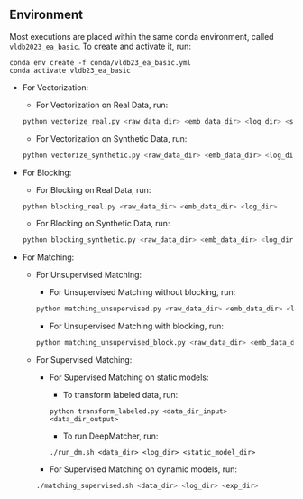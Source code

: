 ## Environment
Most executions are placed within the same conda environment, called `vldb2023_ea_basic`. To create and activate it, run:
```
conda env create -f conda/vldb23_ea_basic.yml
conda activate vldb23_ea_basic
```

* For Vectorization:
    * For Vectorization on Real Data, run:
    ```sh
    python vectorize_real.py <raw_data_dir> <emb_data_dir> <log_dir> <static_model_dir>
    ```
    * For Vectorization on Synthetic Data, run:
    ```sh
    python vectorize_synthetic.py <raw_data_dir> <emb_data_dir> <log_dir>  <static_model_dir>
    ```

* For Blocking: 
    * For Blocking on Real Data, run:
    ```sh
    python blocking_real.py <raw_data_dir> <emb_data_dir> <log_dir>
    ```
    * For Blocking on Synthetic Data, run:
    ```sh
    python blocking_synthetic.py <raw_data_dir> <emb_data_dir> <log_dir>
    ```

* For Matching:
    * For Unsupervised Matching:
        * For Unsupervised Matching without blocking, run:
        ```sh
        python matching_unsupervised.py <raw_data_dir> <emb_data_dir> <log_dir>
        ```
        * For Unsupervised Matching with blocking, run:
        ```sh
        python matching_unsupervised_block.py <raw_data_dir> <emb_data_dir> <log_dir>
        ```

    * For Supervised Matching:
        * For Supervised Matching on static models:
            * To transform labeled data, run:
            ```
            python transform_labeled.py <data_dir_input> <data_dir_output>
            ```
            * To run DeepMatcher, run:
            ```
            ./run_dm.sh <data_dir> <log_dir> <static_model_dir>
            ```
            
        * For Supervised Matching on dynamic models, run:
        ```sh
        ./matching_supervised.sh <data_dir> <log_dir> <exp_dir>
        ```
